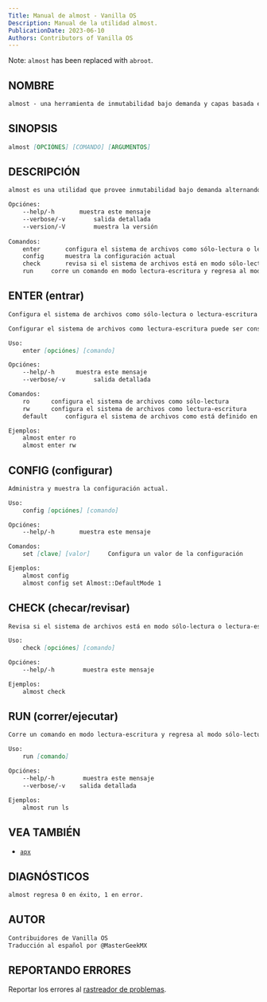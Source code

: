 ```yaml
---
Title: Manual de almost - Vanilla OS
Description: Manual de la utilidad almost.
PublicationDate: 2023-06-10
Authors: Contributors of Vanilla OS
---
```


Note: `almost` has been replaced with `abroot`.

## NOMBRE

```md
almost - una herramienta de inmutabilidad bajo demanda y capas basada en el atributo de archivo (i)nmutable y tmpfs.
```

## SINOPSIS

```md
almost [OPCIÓNES] [COMANDO] [ARGUMENTOS]
```

## DESCRIPCIÓN

```md
almost es una utilidad que provee inmutabilidad bajo demanda alternando la inmutabilidad de los archivos y directorios en la raíz del sistema. También provee una forma de crear capas por encima de los directorios inmutables, permitiendo probar cambios antes de cometerlos.

Opciónes:
    --help/-h       muestra este mensaje
    --verbose/-v        salida detallada
    --version/-V        muestra la versión
    
Comandos:
    enter       configura el sistema de archivos como sólo-lectura o lectura-escritura hasta el próximo reinicio
    config      muestra la configuración actual
    check       revisa si el sistema de archivos está en modo sólo-lectura o lectura-escritura
    run     corre un comando en modo lectura-escritura y regresa al modo sólo-lectura después de que el comando termine
```

## ENTER (entrar)

```md
Configura el sistema de archivos como sólo-lectura o lectura-escritura hasta el próximo reinicio.

Configurar el sistema de archivos como lectura-escritura puede ser considerado un riesgo de seguridad. Sea cuidadoso cuando use este comando.

Uso:
    enter [opciónes] [comando]

Opciónes:
    --help/-h      muestra este mensaje
    --verbose/-v        salida detallada

Comandos:
    ro      configura el sistema de archivos como sólo-lectura
    rw      configura el sistema de archivos como lectura-escritura
    default     configura el sistema de archivos como está definido en el archivo de configuración

Ejemplos:
    almost enter ro
    almost enter rw
```

## CONFIG (configurar)

```md
Administra y muestra la configuración actual.

Uso:
    config [opciónes] [comando]

Opciónes:
    --help/-h       muestra este mensaje

Comandos:
    set [clave] [valor]     Configura un valor de la configuración

Ejemplos:
    almost config
    almost config set Almost::DefaultMode 1
```

## CHECK (checar/revisar)

```md
Revisa si el sistema de archivos está en modo sólo-lectura o lectura-escritura.

Uso:
    check [opciónes] [comando]

Opciónes:
    --help/-h        muestra este mensaje

Ejemplos:
    almost check
```

## RUN (correr/ejecutar)

```md
Corre un comando en modo lectura-escritura y regresa al modo sólo-lectura después de que el comando termine.

Uso:
    run [comando]

Opciónes:
    --help/-h        muestra este mensaje
    --verbose/-v    salida detallada

Ejemplos:
    almost run ls
```

## VEA TAMBIÉN

- [`apx`](apx)

## DIAGNÓSTICOS

```md
almost regresa 0 en éxito, 1 en error.
```

## AUTOR

```md
Contribuidores de Vanilla OS
Traducción al español por @MasterGeekMX
```

## REPORTANDO ERRORES

Reportar los errores al [rastreador de problemas](https://github.com/Vanilla-OS/almost/issues).
